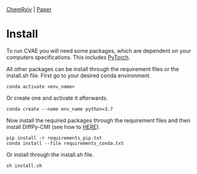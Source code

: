 [ChemRxiv](https://chemrxiv.org/engage/chemrxiv/article-details/6221f17357a9d20c9a729ecb)  |  [Paper](https://pubs.rsc.org/en/content/articlelanding/2023/dd/d2dd00086e)

# Install

To run CVAE you will need some packages, which are dependent on your computers specifications. 
This includes [PyTorch](https://pytorch.org/).

All other packages can be install through the requirement files or the install.sh file. 
First go to your desired conda environment.
 ```
conda activate <env_name>
``` 
Or create one and activate it afterwards.
```
conda create --name env_name python=3.7
``` 
Now install the required packages through the requirement files and then install DiffPy-CMI (see how to [HERE](https://www.diffpy.org/products/diffpycmi/index.html)).
```
pip install -r requirements_pip.txt
conda install --file requirements_conda.txt
``` 
Or install through the install.sh file.
```
sh install.sh
``` 

